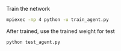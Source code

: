 Train the network
```bash
mpiexec -np 4 python -u train_agent.py
```

After trained, use the trained weight for test
```bash
python test_agent.py
```